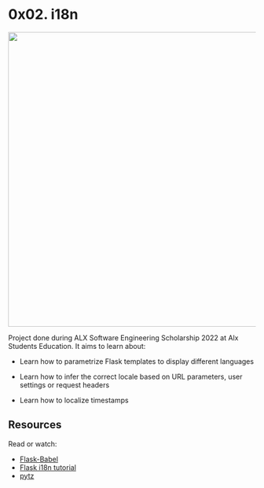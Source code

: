 # 0x02. i18n

<img src="https://make.wordpress.org/polyglots/files/2016/01/i18n-logo-v1-2.png" width="600px"/>

Project done during ALX Software Engineering Scholarship 2022 at Alx Students Education. It aims to learn about:

* Learn how to parametrize Flask templates to display different languages

* Learn how to infer the correct locale based on URL parameters, user settings or request headers

* Learn how to localize timestamps

## Resources
Read or watch:

* [Flask-Babel](https://flask-babel.tkte.ch)
* [Flask i18n tutorial](https://blog.miguelgrinberg.com/post/the-flask-mega-tutorial-part-xiii-i18n-and-l10n)
* [pytz](https://pytz.sourceforge.net)

## 
